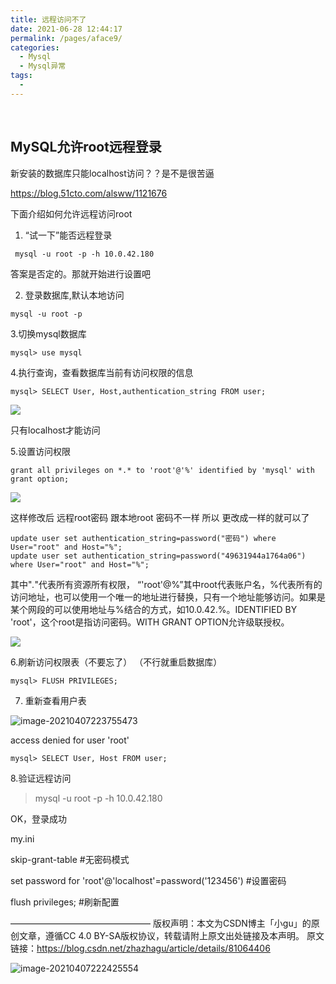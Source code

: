 ```yaml
---
title: 远程访问不了
date: 2021-06-28 12:44:17
permalink: /pages/aface9/
categories:
  - Mysql
  - Mysql异常
tags:
  - 
---
```


​															

## MySQL允许root远程登录

新安装的数据库只能localhost访问？？是不是很苦逼

https://blog.51cto.com/alsww/1121676

下面介绍如何允许远程访问root

1. “试一下”能否远程登录

```shell
 mysql -u root -p -h 10.0.42.180
```
答案是否定的。那就开始进行设置吧

2. 登录数据库,默认本地访问  

```shell
mysql -u root -p
```


3.切换mysql数据库

```shell
mysql> use mysql
```

4.执行查询，查看数据库当前有访问权限的信息

```shell
mysql> SELECT User, Host,authentication_string FROM user;
```

![](http://img.alicbin.com/img/20210621105658.png)

只有localhost才能访问

5.设置访问权限

```shell
grant all privileges on *.* to 'root'@'%' identified by 'mysql' with grant option;
```



![](http://img.alicbin.com/img/20210621110117.png)

这样修改后 远程root密码 跟本地root 密码不一样 所以 更改成一样的就可以了

```shell
update user set authentication_string=password("密码") where User="root" and Host="%";
update user set authentication_string=password("49631944a1764a06") where User="root" and Host="%";
```

其中"*.*"代表所有资源所有权限， “'root'@%”其中root代表账户名，%代表所有的访问地址，也可以使用一个唯一的地址进行替换，只有一个地址能够访问。如果是某个网段的可以使用地址与%结合的方式，如10.0.42.%。IDENTIFIED BY 'root'，这个root是指访问密码。WITH GRANT OPTION允许级联授权。

![](http://img.alicbin.com/img/20210621110450.png)

6.刷新访问权限表（不要忘了） （不行就重启数据库）

```shell
mysql> FLUSH PRIVILEGES;
```




7. 重新查看用户表

 ![image-20210407223755473](C:\Users\Administrator\AppData\Roaming\Typora\typora-user-images\image-20210407223755473.png)

access denied for user 'root'

```shell
mysql> SELECT User, Host FROM user;
```

8.验证远程访问

 

> mysql -u root -p -h 10.0.42.180

OK，登录成功



my.ini  

skip-grant-table  #无密码模式

set password for 'root'@'localhost'=password('123456')   #设置密码 

flush privileges;  #刷新配置

————————————————
版权声明：本文为CSDN博主「小gu」的原创文章，遵循CC 4.0 BY-SA版权协议，转载请附上原文出处链接及本声明。
原文链接：https://blog.csdn.net/zhazhagu/article/details/81064406

![image-20210407222425554](C:\Users\Administrator\AppData\Roaming\Typora\typora-user-images\image-20210407222425554.png)

